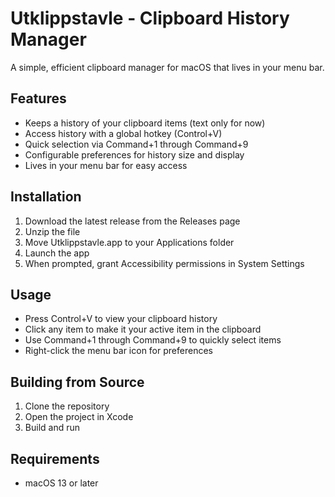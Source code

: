    # Utklippstavle - Clipboard History Manager

   A simple, efficient clipboard manager for macOS that lives in your menu bar.

   ## Features
   - Keeps a history of your clipboard items (text only for now)
   - Access history with a global hotkey (Control+V)
   - Quick selection via Command+1 through Command+9
   - Configurable preferences for history size and display
   - Lives in your menu bar for easy access

   ## Installation
   1. Download the latest release from the Releases page
   2. Unzip the file
   3. Move Utklippstavle.app to your Applications folder
   4. Launch the app
   5. When prompted, grant Accessibility permissions in System Settings

   ## Usage
   - Press Control+V to view your clipboard history
   - Click any item to make it your active item in the clipboard
   - Use Command+1 through Command+9 to quickly select items
   - Right-click the menu bar icon for preferences

   ## Building from Source
   1. Clone the repository
   2. Open the project in Xcode
   3. Build and run

   ## Requirements
   - macOS 13 or later